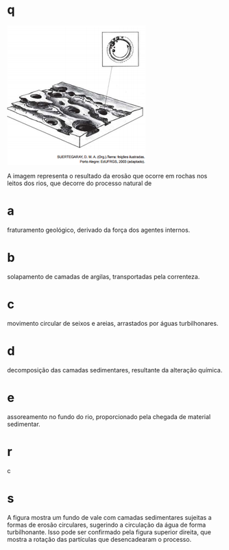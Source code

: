 # q
![](76170156-462a-dfad-5e29-ff813cd0e302.png)

A imagem representa o resultado da erosão que ocorre em rochas nos leitos dos rios, que decorre do processo natural de

# a
fraturamento geológico, derivado da força dos agentes internos.

# b
solapamento de camadas de argilas, transportadas pela correnteza.

# c
movimento circular de seixos e areias, arrastados por águas turbilhonares.

# d
decomposição das camadas sedimentares, resultante da alteração química.

# e
assoreamento no fundo do rio, proporcionado pela chegada de material sedimentar.

# r
c

# s
A figura mostra um fundo de vale com camadas sedimentares sujeitas a formas de erosão circulares, sugerindo a circulação da água de forma turbilhonante. Isso pode ser confirmado pela figura superior direita, que mostra a rotação das partículas que desencadearam o processo.
